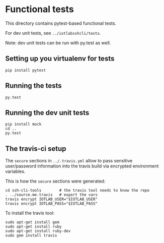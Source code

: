 Functional tests
================

This directory contains pytest-based functional tests.

For dev unit tests, see `../iotlabsshcli/tests`.

Note: dev unit tests can be run with py.test as well.


Setting up you virtualenv for tests
-----------------------------------

	pip install pytest


Running the tests
-----------------

	py.test


Running the dev unit tests
--------------------------

	pip install mock
	cd ..
	py.test


The travis-ci setup
-------------------

The `secure` sections in `../.travis.yml` allow to pass
sensitive user/password information into the travis build
via encrypted environment variables.

This is how the `secure` sections were generated:

	cd ssh-cli-tools        # the travis tool needs to know the repo
	. ../source.me.travis   # export the vars
	travis encrypt IOTLAB_USER="$IOTLAB_USER"
	travis encrypt IOTLAB_PASS="$IOTLAB_PASS"


To install the travis tool:

	sudo apt-get install gem
	sudo apt-get install ruby
	sudo apt-get install ruby-dev
	sudo gem install travis

